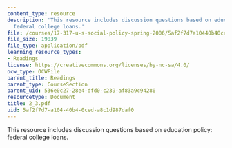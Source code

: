 ```yaml
---
content_type: resource
description: 'This resource includes discussion questions based on education policy:
  federal college loans.'
file: /courses/17-317-u-s-social-policy-spring-2006/5af2f7d7a10440b40ceda8c1d987daf0_2_3.pdf
file_size: 19839
file_type: application/pdf
learning_resource_types:
- Readings
license: https://creativecommons.org/licenses/by-nc-sa/4.0/
ocw_type: OCWFile
parent_title: Readings
parent_type: CourseSection
parent_uid: 536e0c27-28e4-dfd0-c239-af83a9c94280
resourcetype: Document
title: 2_3.pdf
uid: 5af2f7d7-a104-40b4-0ced-a8c1d987daf0
---
```

This resource includes discussion questions based on education policy: federal college loans.